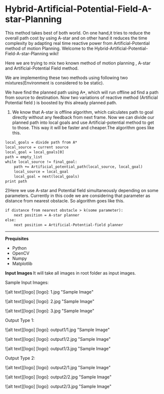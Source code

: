 # Hybrid-Artificial-Potential-Field-A-star-Planning
This method takes best of both world. On one hand,it tries to reduce the overall path cost by using A-star and on other hand it reduces the time complexity by adapting real time reactive power from Artificial-Potential method of motion Planning.
Welcome to the Hybrid-Artificial-Potential-Field-A-star-Planning wiki!

Here we are trying to mix two known method of motion planning , A-star and Artificial-Potential Field method.

We are implementing these two methods using following two mixtures(Environment is considered to be static).

We have find the planned path using A*, which will run offline ad find a path from source to destination.
Now two variations of reactive method (Artificial Potential field ) is boosted by this already planned path. 

1) We know that A-star is offline algorithm, which calculates path to goal directly without any feedback from next frame.  Now we can divide our planned path into local goals and use Artificial-potential method to get to those. This way it will be faster and cheaper.The algorithm goes like this.

```
local_goals = divide path from A*
local_source = current source
local_goal = local_goals[0]
path = empty_list
while local_source != final_goal:
    path += Artificial_potential_path(local_source, local_goal)
    local_source = local_goal
    local_goal = next(local_goals)
print path
```
2)Here we use A-star and Potential field simultaneously depending on some parameters. Currently in this code we are considering that parameter as distance from nearest obstacle. So algorithm goes like this.

```
if distance from nearest obstacle > k(some parameter):
    next position = A-star planner
else:
    next position = Artificial-Potential-field planner
```

---

<b> Prequisites</b>
- Python
- OpenCV
- Numpy
- Matplotlib

<b> Input Images </b>
It will take all images in root folder as input images.

Sample Input Images:

![alt text][logo]
[logo]: 1.jpg "Sample Image"

![alt text][logo]
[logo]: 2.jpg "Sample Image"

![alt text][logo]
[logo]: 3.jpg "Sample Image"

Output Type 1:

![alt text][logo]
[logo]: output1/1.jpg "Sample Image"

![alt text][logo]
[logo]: output1/2.jpg "Sample Image"

![alt text][logo]
[logo]: output1/3.jpg "Sample Image"

Output Type 2:

![alt text][logo]
[logo]: output2/1.jpg "Sample Image"

![alt text][logo]
[logo]: output2/2.jpg "Sample Image"

![alt text][logo]
[logo]: output2/3.jpg "Sample Image"
